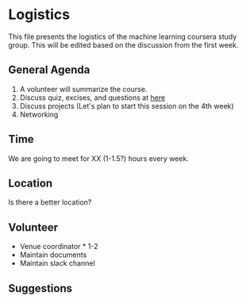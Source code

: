 # Logistics

This file presents the logistics of the machine learning coursera study group. This will be edited based on the discussion from the first week. 

## General Agenda

1. A volunteer will summarize the course. 
2. Discuss quiz, excises, and questions at [here](https://github.com/ddong63/Data-Science/blob/master/ML/Q%26A.md) 
3. Discuss projects (Let's plan to start this session on the 4th week)
4. Networking

## Time

We are going to meet for XX (1-1.5?) hours every week. 

## Location

Is there a better location?

## Volunteer
 
- Venue coordinator * 1-2
- Maintain documents 
- Maintain slack channel

## Suggestions


